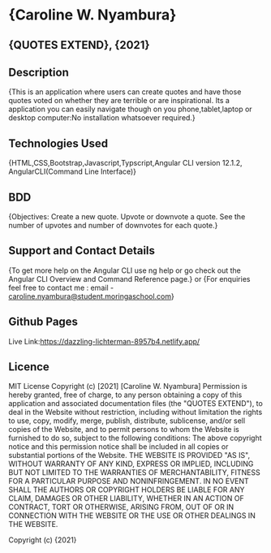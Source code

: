 # {Caroline W. Nyambura}
## {QUOTES EXTEND}, {2021}
## Description
{This is an application where users can create quotes and have those quotes voted on whether they are terrible or are inspirational.  Its a application you can easily navigate though on you phone,tablet,laptop or desktop computer:No installation whatsoever required.}

## Technologies Used
{HTML,CSS,Bootstrap,Javascript,Typscript,Angular CLI version 12.1.2, AngularCLI(Command Line Interface)}

## BDD
{Objectives:
Create a new quote.
Upvote or downvote a quote.
See the number of upvotes and number of downvotes for each quote.}

## Support and Contact Details
{To get more help on the Angular CLI use ng help or go check out the Angular CLI Overview and Command Reference page.}
or
{For enquiries feel free to contact me : email - caroline.nyambura@student.moringaschool.com}

## Github Pages

Live Link:https://dazzling-lichterman-8957b4.netlify.app/

## Licence
MIT License Copyright (c) [2021] [Caroline W. Nyambura] Permission is hereby granted, free of charge, to any person obtaining a copy of this application and associated documentation files (the "QUOTES EXTEND"), to deal in the Website without restriction, including without limitation the rights to use, copy, modify, merge, publish, distribute, sublicense, and/or sell copies of the Website, and to permit persons to whom the Website is furnished to do so, subject to the following conditions: The above copyright notice and this permission notice shall be included in all copies or substantial portions of the Website. THE WEBSITE IS PROVIDED "AS IS", WITHOUT WARRANTY OF ANY KIND, EXPRESS OR IMPLIED, INCLUDING BUT NOT LIMITED TO THE WARRANTIES OF MERCHANTABILITY, FITNESS FOR A PARTICULAR PURPOSE AND NONINFRINGEMENT. IN NO EVENT SHALL THE AUTHORS OR COPYRIGHT HOLDERS BE LIABLE FOR ANY CLAIM, DAMAGES OR OTHER LIABILITY, WHETHER IN AN ACTION OF CONTRACT, TORT OR OTHERWISE, ARISING FROM, OUT OF OR IN CONNECTION WITH THE WEBSITE OR THE USE OR OTHER DEALINGS IN THE WEBSITE.

Copyright (c) {2021}